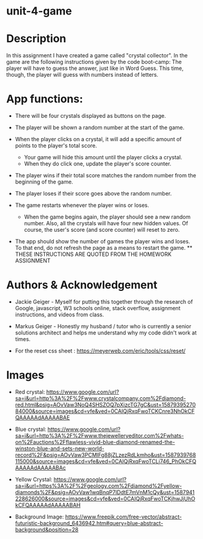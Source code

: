 # unit-4-game

# Description 
In this assignment I have created a game called "crystal collector". In the game are the following instructions given by the code boot-camp:
The player will have to guess the answer, just like in Word Guess. This time, though, the player will guess with numbers instead of letters. 

# App functions:

   * There will be four crystals displayed as buttons on the page.

   * The player will be shown a random number at the start of the game.

   * When the player clicks on a crystal, it will add a specific amount of points to the player's total score. 

     * Your game will hide this amount until the player clicks a crystal.
     * When they do click one, update the player's score counter.

   * The player wins if their total score matches the random number from the beginning of the game.

   * The player loses if their score goes above the random number.

   * The game restarts whenever the player wins or loses.

     * When the game begins again, the player should see a new random number. Also, all the crystals will have four new hidden values. Of course, the user's score (and score counter) will reset to zero.

   * The app should show the number of games the player wins and loses. To that end, do not refresh the page as a means to restart the game.
** THESE INSTRUCTIONS ARE QUOTED FROM THE HOMEWORK ASSIGNMENT

# Authors & Acknowledgement
* Jackie Geiger - Myself for putting this together through the research of Google, javascript, W3 schools online, stack overflow, assignment instructions, and videos from class.

* Markus Geiger - Honestly my husband / tutor who is currently a senior solutions architect and helps me understand why my code didn't work at times.

* For the reset css sheet : https://meyerweb.com/eric/tools/css/reset/ 


# Images 
  * Red crystal: https://www.google.com/url?sa=i&url=http%3A%2F%2Fwww.crystalcompany.com%2Fdiamond-red.html&psig=AOvVaw3NoQ4SHSZOQ7pXizcTG7gC&ust=1587939527084000&source=images&cd=vfe&ved=0CAIQjRxqFwoTCKCnre3NhOkCFQAAAAAdAAAAABAE

  * Blue crystal: https://www.google.com/url?sa=i&url=http%3A%2F%2Fwww.thejewelleryeditor.com%2Fwhats-on%2Fauctions%2Fflawless-vivid-blue-diamond-renamed-the-winston-blue-and-sets-new-world-record%2F&psig=AOvVaw3PCMIFg88jZLzezRdLkmho&ust=1587939768115000&source=images&cd=vfe&ved=0CAIQjRxqFwoTCLj746_PhOkCFQAAAAAdAAAAABAc

  * Yellow Crystal: https://www.google.com/url?sa=i&url=https%3A%2F%2Fgeology.com%2Fdiamond%2Fyellow-diamonds%2F&psig=AOvVaw1wqBnqP7IDdtE7mVnM1cQy&ust=1587941228626000&source=images&cd=vfe&ved=0CAIQjRxqFwoTCKjhwJjUhOkCFQAAAAAdAAAAABAH

  * Background Image: https://www.freepik.com/free-vector/abstract-futuristic-background_6436942.htm#query=blue-abstract-background&position=28

